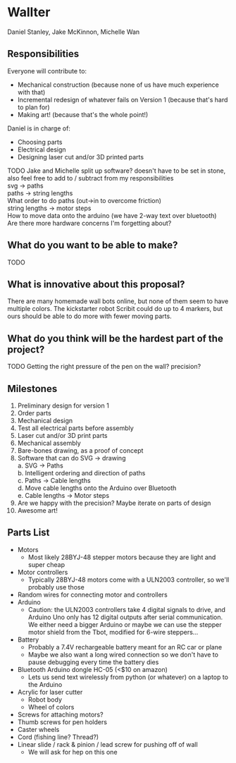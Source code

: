 # Wallter

Daniel Stanley, Jake McKinnon, Michelle Wan

## Responsibilities

Everyone will contribute to:
- Mechanical construction (because none of us have much experience with that)
- Incremental redesign of whatever fails on Version 1 (because that's hard to plan for)
- Making art! (because that's the whole point!)

Daniel is in charge of:
- Choosing parts
- Electrical design
- Designing laser cut and/or 3D printed parts

TODO Jake and Michelle split up software? doesn't have to be set in stone, also feel free to add to / subtract from my responsibilities  
svg -> paths  
paths -> string lengths  
What order to do paths (out->in to overcome friction)  
string lengths -> motor steps  
How to move data onto the arduino (we have 2-way text over bluetooth)  
Are there more hardware concerns I'm forgetting about?

## What do you want to be able to make?
TODO

## What is innovative about this proposal?
There are many homemade wall bots online, but none of them seem to have multiple colors. The kickstarter robot Scribit could do up to 4 markers, but ours should be able to do more with fewer moving parts.

## What do you think will be the hardest part of the project?
TODO Getting the right pressure of the pen on the wall? precision?

## Milestones
1. Preliminary design for version 1
2. Order parts
3. Mechanical design
4. Test all electrical parts before assembly
5. Laser cut and/or 3D print parts
6. Mechanical assembly
7. Bare-bones drawing, as a proof of concept
8. Software that can do SVG -> drawing  
  a. SVG -> Paths  
  b. Intelligent ordering and direction of paths  
  c. Paths -> Cable lengths  
  d. Move cable lengths onto the Arduino over Bluetooth  
  e. Cable lengths -> Motor steps  
9. Are we happy with the precision? Maybe iterate on parts of design
10. Awesome art!

## Parts List
- Motors
  - Most likely 28BYJ-48 stepper motors because they are light and super cheap
- Motor controllers
  - Typically 28BYJ-48 motors come with a ULN2003 controller, so we'll probably use those
- Random wires for connecting motor and controllers
- Arduino
  - Caution: the ULN2003 controllers take 4 digital signals to drive, and Arduino Uno only has 12 digital outputs after serial communication. We either need a bigger Arduino or maybe we can use the stepper motor shield from the Tbot, modified for 6-wire steppers... 
- Battery
  - Probably a 7.4V rechargeable battery meant for an RC car or plane
  - Maybe we also want a long wired connection so we don't have to pause debugging every time the battery dies
- Bluetooth Arduino dongle HC-05 (<$10 on amazon)
  - Lets us send text wirelessly from python (or whatever) on a laptop to the Arduino
- Acrylic for laser cutter 
  - Robot body
  - Wheel of colors
- Screws for attaching motors?
- Thumb screws for pen holders
- Caster wheels
- Cord (fishing line? Thread?)
- Linear slide / rack & pinion / lead screw for pushing off of wall
  - We will ask for hep on this one

